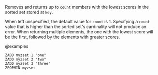 Removes and returns up to `count` members with the lowest scores in the sorted
set stored at `key`.

When left unspecified, the default value for `count` is 1. Specifying a `count`
value that is higher than the sorted set's cardinality will not produce an
error. When returning multiple elements, the one with the lowest score will
be the first, followed by the elements with greater scores.

@examples

```cli
ZADD myzset 1 "one"
ZADD myzset 2 "two"
ZADD myzset 3 "three"
ZPOPMIN myzset
```
